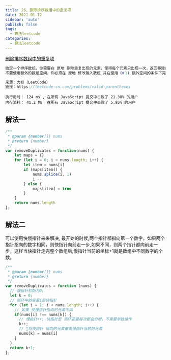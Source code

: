 ```yaml
---
title: 26、删除排序数组中的重复项
date: 2021-01-12
sidebar: 'auto'
publish: false
tags: 
  - 算法leetcode
categories:
  - 算法leetcode
---
```

[删除排序数组中的重复项](https://leetcode-cn.com/problems/remove-duplicates-from-sorted-array/)

``` js
给定一个排序数组，你需要在 原地 删除重复出现的元素，使得每个元素只出现一次，返回移除后数组的新长度。
不要使用额外的数组空间，你必须在 原地 修改输入数组 并在使用 O(1) 额外空间的条件下完成。

来源：力扣（LeetCode）
链接：https://leetcode-cn.com/problems/valid-parentheses
```

`执行用时： 124 ms , 在所有 JavaScript 提交中击败了 21.38% 的用户 `  
`内存消耗： 41.2 MB  在所有 JavaScript 提交中击败了 5.95% 的用户`

## 解法一


```js
/**
 * @param {number[]} nums
 * @return {number}
 */
var removeDuplicates = function(nums) {
    let maps = {}
    for (let i = 0; i < nums.length; i++) {
        let item = nums[i]
        if (maps[item]) {
            nums.splice(i, 1)
            i --
        } else {
            maps[item] = true
        }
    }
    return nums.length
};
```

## 解法二
可以使用快慢指针来来解决, 最开始的时候,两个指针都指向第一个数字，如果两个指针指向的数字相同，则快指针向前走一步,如果不同，则两个指针都向前走一步，这样当快指针走完整个数组后,慢指针当前的坐标+1就是数组中不同数字的个数。
```js
/**
 * @param {number[]} nums
 * @return {number}
 */
var removeDuplicates = function (nums) {
  // 慢指针初始为0;
  let k = 0;
  // 循环中的变量i是快指针
  for (let i = 1; i < nums.length; i++) {
    // 如果 快慢指针指向的元素不同
    if(nums[i] !== nums[k]) {
      // 慢指针++; 快指针是 循环变量每次都会自增，不需要单独操作
      k++;
      // 将快指针 指向的元素覆盖慢指针当前的元素
      nums[k] = nums[i]
    }
  }
  return k+1;
};
```
